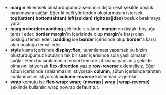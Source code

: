- **margin** ekler isek oluşturduğumuz şemanın dıştan eşit şekilde boşluk bırakmasını sağlar. Eğer ki belli yönlerden oluşturmasını istersek **top(üstten)** **bottom(alttan)** **left(soldan)** **right(sağdan)** boşluk bırakmaya yarar
- **margin>border>padding** şeklinde sıralanır. **margin** en dıştaki boşluğu temsil eder. **border** **margin**'in içerisinde olup **margin**'e karşı olan boşluğu temsil eder. **padding** ise **border** içerisinde olup **border**'a karşı olan boşluğu temsil eder. 
- **style** kısmı içerisinde **display:flex;** tanımlaması yaparsak bu bizim oluşturduğumuz kutuların tek bir satır içerisinde sola yaslı olmasını sağlar. Hem bu sıralamanın tersini hem de zıt kısma yansımış şekilde olmasını istiyorsak **flex-direction** yazıp **row-reverse** eklemeliyiz. Eğer sütun içerisinde sıralanmasını istiyorsak **column**, sütun içerisinde tersten sıralanmasını istiyorsak **column-reverse** kullanmamız gerekir.
- **wrap** komutu ise **flex-wrap: wrap;  (nowrap | wrap | wrap-reverse)** şeklinde kullanılır. wrap nowrap default'tur.
